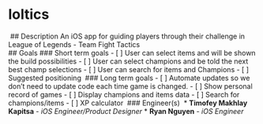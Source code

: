 # loltics
​
​## Description
An iOS app for guiding players through their challenge in League of Legends - Team Fight Tactics  
​
​## Goals
​### Short term goals
​- [ ] User can select items and will be shown the build possibilities
​- [ ] ​User can select champions and be told the next best champ selections
​- [ ] ​User can search for items and Champions
​- [ ] ​Suggested positioning 
​
​### Long term goals
​- [ ] Automate updates so we don’t need to update code each time game is changed.
​- [ ] Show personal record of games
​- [ ] Display champions and items data
​- [ ] Search for champions/items
​- [ ] XP calculator
​
​### Engineer(s)
​
​* **Timofey Makhlay Kapitsa** - *iOS Engineer/Product Designer*
​​* **Ryan Nguyen** - *iOS Engineer*

